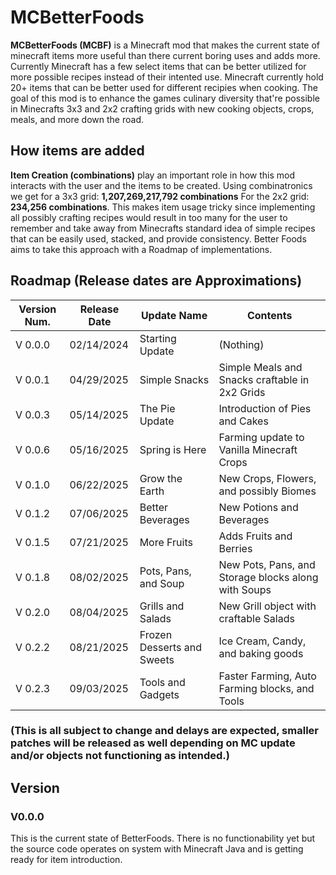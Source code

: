 # MCBetterFoods

**MCBetterFoods (MCBF)** is a Minecraft mod that makes the current state of minecraft items more useful than there current boring uses and adds more. Currently Minecraft has a few select items that can be better utilized for more possible recipes instead of their intented use. Minecraft currently hold 20+ items that can be better used for different recipies when cooking. The goal of this mod is to enhance the games culinary diversity that're possible in Minecrafts 3x3 and 2x2 crafting grids with new cooking objects, crops, meals, and more down the road.

## How items are added

**Item Creation (combinations)** play an important role in how this mod interacts with the user and the items to be created. Using combinatronics we get for a 3x3 grid: **1,207,269,217,792 combinations** For the 2x2 grid: **234,256 combinations**. This makes item usage tricky since implementing all possibly crafting recipes would result in too many for the user to remember and take away from Minecrafts standard idea of simple recipes that can be easily used, stacked, and provide consistency. Better Foods aims to take this approach with a Roadmap of implementations.

## Roadmap (Release dates are Approximations)

|  Version Num. | Release Date |         Update Name         |                       Contents                        |
|---------------|--------------|-----------------------------|-------------------------------------------------------|
|    V 0.0.0    |  02/14/2024  |  Starting Update            |  (Nothing)                                            |
|    V 0.0.1    |  04/29/2025  |  Simple Snacks              |  Simple Meals and Snacks craftable in 2x2 Grids       |
|    V 0.0.3    |  05/14/2025  |  The Pie Update             |  Introduction of Pies and Cakes                       |
|    V 0.0.6    |  05/16/2025  |  Spring is Here             |  Farming update to Vanilla Minecraft Crops            |
|    V 0.1.0    |  06/22/2025  |  Grow the Earth             |  New Crops, Flowers, and possibly Biomes              |
|    V 0.1.2    |  07/06/2025  |  Better Beverages           |  New Potions and Beverages                            |
|    V 0.1.5    |  07/21/2025  |  More Fruits                |  Adds Fruits and Berries                              |
|    V 0.1.8    |  08/02/2025  |  Pots, Pans, and Soup       |  New Pots, Pans, and Storage blocks along with Soups  | 
|    V 0.2.0    |  08/04/2025  |  Grills and Salads          |  New Grill object with craftable Salads               |
|    V 0.2.2    |  08/21/2025  |  Frozen Desserts and Sweets |  Ice Cream, Candy, and baking goods                   |
|    V 0.2.3    |  09/03/2025  |  Tools and Gadgets          |  Faster Farming, Auto Farming blocks, and Tools       |

### (This is all subject to change and delays are expected, smaller patches will be released as well depending on MC update and/or objects not functioning as intended.)

## Version

### V0.0.0

This is the current state of BetterFoods. There is no functionability yet but the source code operates on system with Minecraft Java and is getting ready for item introduction. 
